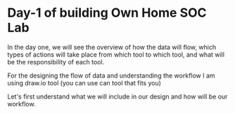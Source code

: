 # Day-1 of building Own Home SOC Lab
In the day one, we will see the overview of how the data will flow, 
which types of actions will take place from which tool to which tool,
and what will be the responsibility of each tool.

For the designing the flow of data and understanding the workflow I am using draw.io tool (you can use can tool that fits you)

Let's first understand what we will include in our design and how will be our workflow.

